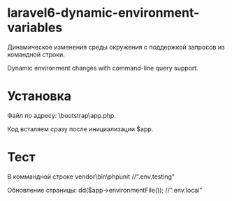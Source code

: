 # laravel6-dynamic-environment-variables
Динамическое изменения среды окружения с поддержкой запросов из командной строки.

Dynamic environment changes with command-line query support.
# Установка
Файл по адресу: \bootstrap\app.php.

Код всталяем сразу после инициализации $app.
# Тест
В коммандной строке vendor\bin\phpunit
 //".env.testing"

Обновление страницы: dd($app->environmentFile());
 //".env.local"
